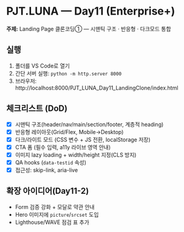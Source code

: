 # PJT.LUNA — Day11 (Enterprise+)
**주제:** Landing Page 클론코딩① — 시맨틱 구조 · 반응형 · 다크모드 통합

## 실행
1. 폴더를 VS Code로 열기
2. 간단 서버 실행: `python -m http.server 8000`
3. 브라우저: http://localhost:8000/PJT_LUNA_Day11_LandingClone/index.html

## 체크리스트 (DoD)
- [x] 시맨틱 구조(header/nav/main/section/footer, 계층적 heading)
- [x] 반응형 레이아웃(Grid/Flex, Mobile→Desktop)
- [x] 다크/라이트 모드 (CSS 변수 + JS 전환, localStorage 저장)
- [x] CTA 폼 (필수 입력, a11y 라이브 영역 안내)
- [x] 이미지 lazy loading + width/height 지정(CLS 방지)
- [x] QA hooks (`data-testid` 속성)
- [x] 접근성: skip-link, aria-live

## 확장 아이디어(Day11-2)
- Form 검증 강화 + 모달로 약관 안내
- Hero 이미지에 `picture`/`srcset` 도입
- Lighthouse/WAVE 점검 표 추가
